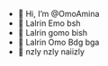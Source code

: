 - 👋 Hi, I’m @OmoAmina
- 👀 Lalrin Emo bsh 
- 🌱 Lalrin gomo bish
- 💞️ Lalrin Omo Bdg bga
- 👥 nzly nzly naiizly

<!---
OmoAmina/OmoAmina is a ✨ special ✨ repository because its `README.md` (this file) appears on your GitHub profile.
You can click the Preview link to take a look at your changes.
--->
